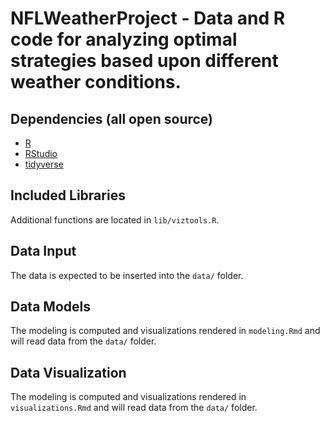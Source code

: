 NFLWeatherProject - Data and R code for analyzing optimal strategies based upon different weather conditions. 
================================

Dependencies (all open source)
--------------------------
- [R](https://www.r-project.org/)
- [RStudio](https://www.rstudio.com/)
- [tidyverse](https://www.tidyverse.org/)

Included Libraries
--------------------------
Additional functions are located in `lib/viztools.R`.

Data Input
--------------------------
The data is expected to be inserted into the `data/` folder. 

Data Models
--------------------------
The modeling is computed and visualizations rendered in `modeling.Rmd` and will read data from the `data/` folder. 

Data Visualization
--------------------------
The modeling is computed and visualizations rendered in `visualizations.Rmd` and will read data from the `data/` folder. 


